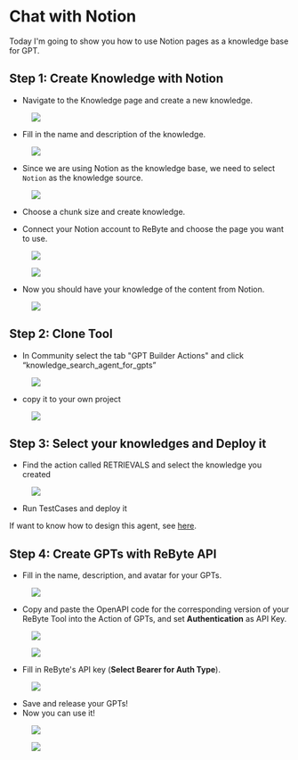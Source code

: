 # Chat with Notion

Today I'm going to show you how to use Notion pages as a knowledge base for GPT.

## Step 1: Create Knowledge with Notion

- Navigate to the Knowledge page and create a new knowledge.

<figure><img src="../../images/%25E6%2588%25AA%25E5%25B1%258F2024-01-11_16.58.50.png"></figure>


- Fill in the name and description of the knowledge.

<figure><img src="../../images/%25E6%2588%25AA%25E5%25B1%258F2024-01-11_16.58.50.png"></figure>

- Since we are using Notion as the knowledge base, we need to select `Notion` as the knowledge source.

<figure><img src="../../images/%25E6%2588%25AA%25E5%25B1%258F2024-01-11_17.00.17.png"></figure>

- Choose a chunk size and create knowledge.

- Connect your Notion account to ReByte and choose the page you want to use.

<figure><img src="../../images/%25E6%2588%25AA%25E5%25B1%258F2024-01-11_17.01.41.png"></figure>


<figure><img src="../../images/%25E6%2588%25AA%25E5%25B1%258F2024-01-11_17.01.41%201.png"></figure>


- Now you should have your knowledge of the content from Notion.

<figure><img src="../../images/%25E6%2588%25AA%25E5%25B1%258F2024-01-11_17.04.55.png"></figure>

## Step 2: Clone Tool

- In Community select the tab "GPT Builder Actions" and click “knowledge_search_agent_for_gpts”

<figure><img src="../../images/Untitled.png"></figure>

- copy it to your own project
  
<figure><img src="../../images/Untitled%201.png"></figure>


## Step 3: Select your knowledges and **Deploy it**

- Find the action called RETRIEVALS and select the knowledge you created


<figure><img src="../../images/Untitled%202.png"></figure>

- Run TestCases and deploy it

If want to know how to design this agent, see [here](https://rebyte-ai.gitbook.io/rbyte/apps/openai-gpts-with-ai-agent/design-your-agent).

## Step 4: Create GPTs with ReByte API

- Fill in the name, description, and avatar for your GPTs.


<figure><img src="../../images/Untitled%203.png"></figure>

- Copy and paste the OpenAPI code for the corresponding version of your ReByte Tool into the Action of GPTs, and set **Authentication** as API Key.

<figure><img src="../../images/Untitled%204.png"></figure>

<figure><img src="../../images/Untitled%205.png"></figure>

- Fill in ReByte's API key (**Select Bearer for Auth Type**).

<figure><img src="../../images/Untitled%206.png"></figure>

- Save and release your GPTs!
- Now you can use it!


<figure><img src="../../images/Untitled%207.png"></figure>

<figure><img src="../../images/Untitled%208.png"></figure>
